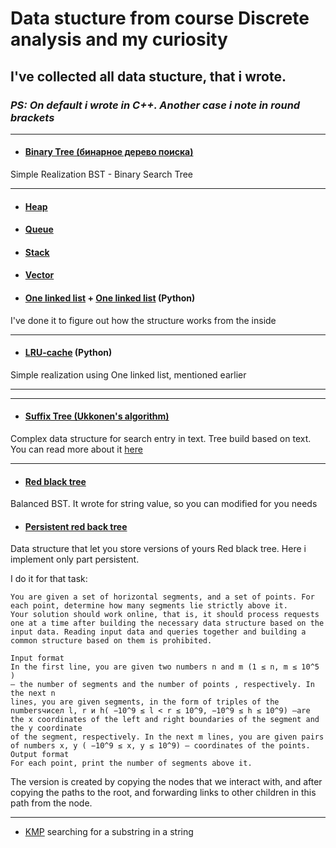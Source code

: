 # Data stucture from course Discrete analysis and my curiosity

## I've collected all data stucture, that i wrote.
### *PS: On default i wrote in C++. Another case i note in round brackets*

---

+ #### [ Binary Tree (бинарное дерево поиска)](https://github.com/toth3m00n/data-structure/blob/main/BinaryTree.cpp)

Simple Realization BST - Binary Search Tree

--- 

+ #### [Heap](https://github.com/toth3m00n/data-structure/blob/main/Heap.cpp)
  
+ #### [Queue](https://github.com/toth3m00n/data-structure/blob/main/Queue.cpp)
  
+ #### [Stack](https://github.com/toth3m00n/data-structure/blob/main/Stack.cpp)
  
+ #### [Vector](https://github.com/toth3m00n/data-structure/blob/main/Vector.cpp)
  
+ #### [One linked list](https://github.com/toth3m00n/data-structure/blob/main/OneLinkedList.cpp) + [One linked list](https://github.com/toth3m00n/data-structure/main/linked_list.py) (Python)
  
I've done it to figure out how the structure works from the inside

---

+ #### [LRU-cache](https://github.com/toth3m00n/data-structure/blob/main/lru.py) (Python)

Simple realization using One linked list, mentioned earlier

---

---

+ #### [Suffix Tree (Ukkonen's algorithm)](https://github.com/toth3m00n/data-structure/blob/main/suffix_tree.cpp)
  
Complex data structure for search entry in text. Tree build based on text. You can read more about it [here](https://www.geeksforgeeks.org/pattern-searching-using-suffix-tree/)

---

+ #### [Red black tree](https://github.com/toth3m00n/data-structure/blob/main/RBTFix.cpp)

Balanced BST. It wrote for string value, so you can modified for you needs

+ #### [Persistent red back tree](https://github.com/toth3m00n/data-structure/blob/main/RBTFix.cpp)

Data structure that let you store versions of yours Red black tree. Here i implement only part persistent. 

I do it for that task:

```
You are given a set of horizontal segments, and a set of points. For each point, determine how many segments lie strictly above it.
Your solution should work online, that is, it should process requests one at a time after building the necessary data structure based on the input data. Reading input data and queries together and building a common structure based on them is prohibited.

Input format
In the first line, you are given two numbers n and m (1 ≤ n, m ≤ 10^5 )
— the number of segments and the number of points , respectively. In the next n
lines, you are given segments, in the form of triples of the numbersчисел l, r и h( −10^9 ≤ l < r ≤ 10^9, −10^9 ≤ h ≤ 10^9) —are the x coordinates of the left and right boundaries of the segment and
the y coordinate
of the segment, respectively. In the next m lines, you are given pairs of numbers x, y ( −10^9 ≤ x, y ≤ 10^9) — coordinates of the points.
Output format
For each point, print the number of segments above it.
```

The version is created by copying the nodes that we interact with, and after copying the paths to the root, and forwarding links to other children in this path from the node.

---

+ [KMP](https://github.com/toth3m00n/data-structure/main/RBTFix.cpp)
searching for a substring in a string
